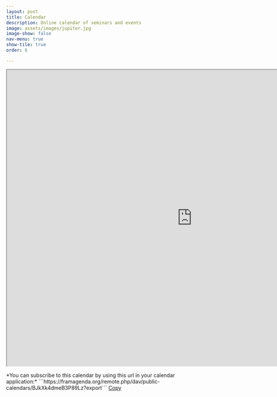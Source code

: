 ```yaml
---
layout: post
title: Calendar
description: Online calendar of seminars and events
image: assets/images/jupiter.jpg
image-show: false
nav-menu: true
show-tile: true
order: 6

---
```


<script>
function CopyToClipboard(id)
{
var r = document.createRange();
r.selectNode(document.getElementById(id));
window.getSelection().removeAllRanges();
window.getSelection().addRange(r);
document.execCommand('copy');
window.getSelection().removeAllRanges();
}
</script>

<iframe width="1000" height="800" src="https://framagenda.org/apps/calendar/embed/BJkXk4dmeB3P89Lz"></iframe>

<p></p>
*You can subscribe to this calendar by using this url in your calendar application:*

<span id="calendar">
```https://framagenda.org/remote.php/dav/public-calendars/BJkXk4dmeB3P89Lz?export```</span>
<a href="#" onclick="CopyToClipboard('calendar');return false;" class="button small">Copy</a>
